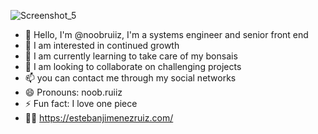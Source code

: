 ![Screenshot_5](https://github.com/user-attachments/assets/3fb54844-0ea5-4877-89a2-9dd02be8b32e)

- 👋 Hello, I'm @noobruiiz, I'm a systems engineer and senior front end
- 👀 I am interested in continued growth
- 🌱 I am currently learning to take care of my bonsais
- 💞️ I am looking to collaborate on challenging projects
- 📫 you can contact me through my social networks
- 😄 Pronouns: noob.ruiiz
- ⚡ Fun fact: I love one piece
- 👨‍💻 https://estebanjimenezruiz.com/
